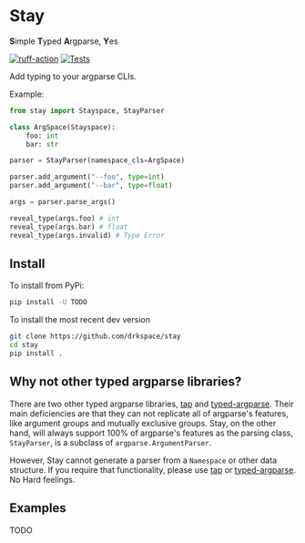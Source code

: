 # Stay

**S**imple **T**yped **A**rgparse, **Y**es

[![ruff-action](https://github.com/drkspace/stay/actions/workflows/ruff_action.yml/badge.svg?branch=main)](https://github.com/drkspace/stay/actions/workflows/ruff_action.yml)
[![Tests](https://github.com/drkspace/stay/actions/workflows/tests_action.yml/badge.svg)](https://github.com/drkspace/stay/actions/workflows/tests_action.yml)

Add typing to your argparse CLIs.

Example:

```python
from stay import Stayspace, StayParser

class ArgSpace(Stayspace):
    foo: int
    bar: str

parser = StayParser(namespace_cls=ArgSpace)

parser.add_argument("--foo", type=int)
parser.add_argument("--bar", type=float)

args = parser.parse_args()

reveal_type(args.foo) # int
reveal_type(args.bar) # float
reveal_type(args.invalid) # Type Error
```

## Install

To install from PyPi:

```bash
pip install -U TODO
```

To install the most recent dev version

```bash
git clone https://github.com/drkspace/stay
cd stay
pip install .
```

## Why not other typed argparse libraries?

There are two other typed argparse libraries, [tap](https://github.com/swansonk14/typed-argument-parser) and [typed-argparse](https://github.com/typed-argparse/typed-argparse).
Their main deficiencies are that they can not replicate all of argparse's features, like argument groups and mutually exclusive groups.
Stay, on the other hand, will always support 100% of argparse's features as the parsing class, ``StayParser``, is a subclass of ``argparse.ArgumentParser``.

However, Stay cannot generate a parser from a ``Namespace`` or other data structure.
If you require that functionality, please use [tap](https://github.com/swansonk14/typed-argument-parser) or [typed-argparse](https://github.com/typed-argparse/typed-argparse).
No Hard feelings.

## Examples

TODO